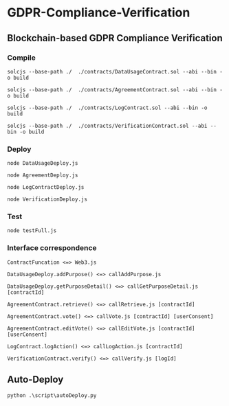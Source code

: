 # GDPR-Compliance-Verification
## Blockchain-based GDPR Compliance Verification

### Compile

`solcjs --base-path ./  ./contracts/DataUsageContract.sol --abi --bin -o build`

`solcjs --base-path ./  ./contracts/AgreementContract.sol --abi --bin -o build`

`solcjs --base-path ./  ./contracts/LogContract.sol --abi --bin -o build`

`solcjs --base-path ./  ./contracts/VerificationContract.sol --abi --bin -o build`


### Deploy 

`node DataUsageDeploy.js`

`node AgreementDeploy.js`

`node LogContractDeploy.js`

`node VerificationDeploy.js`

### Test

`node testFull.js`

### Interface correspondence

`ContractFuncation <=> Web3.js`

`DataUsageDeploy.addPurpose() <=> callAddPurpose.js`

`DataUsageDeploy.getPurposeDetail() <=> callGetPurposeDetail.js [contractId]`

`AgreementContract.retrieve() <=> callRetrieve.js [contractId]`

`AgreementContract.vote() <=> callVote.js [contractId] [userConsent]`

`AgreementContract.editVote() <=> callEditVote.js [contractId] [userConsent]`

`LogContract.logAction() <=> callLogAction.js [contractId]`

`VerificationContract.verify() <=> callVerify.js [logId]`


## Auto-Deploy

`python .\script\autoDeploy.py  `
